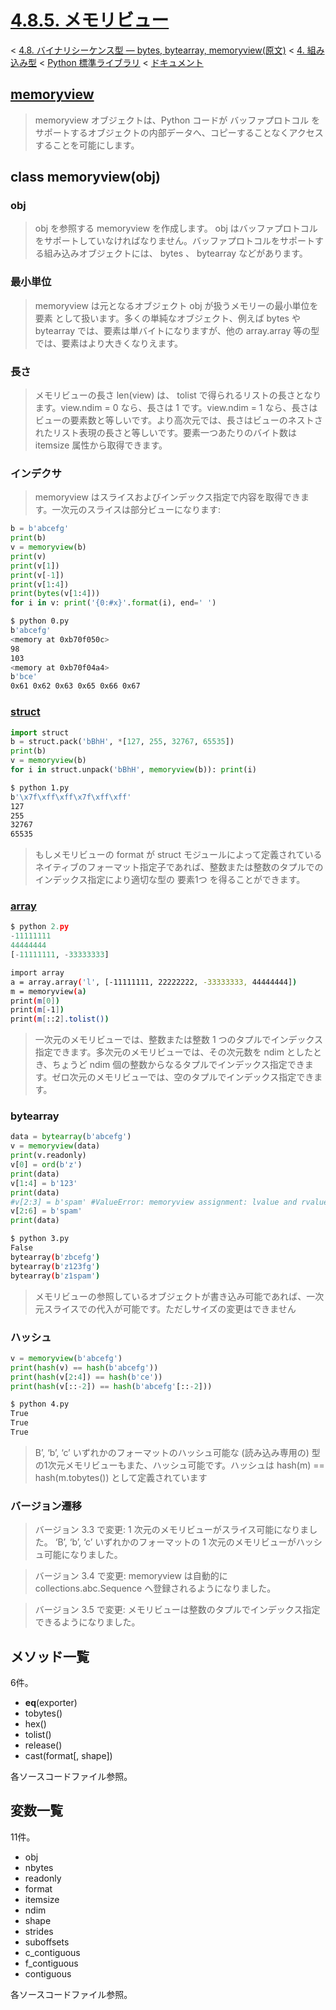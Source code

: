 # [4.8.5. メモリビュー](https://docs.python.jp/3/library/stdtypes.html#memory-views)

< [4.8. バイナリシーケンス型 — bytes, bytearray, memoryview(原文)](https://docs.python.jp/3/library/stdtypes.html#binary-sequence-types-bytes-bytearray-memoryview) < [4. 組み込み型](https://docs.python.jp/3/library/functions.html#built-in-functions) < [Python 標準ライブラリ](https://docs.python.jp/3/library/index.html#the-python-standard-library) < [ドキュメント](https://docs.python.jp/3/index.html)

## [memoryview](https://docs.python.jp/3/library/stdtypes.html#memoryview)

> memoryview オブジェクトは、Python コードが バッファプロトコル をサポートするオブジェクトの内部データへ、コピーすることなくアクセスすることを可能にします。

## class memoryview(obj)

### obj

> obj を参照する memoryview を作成します。 obj はバッファプロトコルをサポートしていなければなりません。バッファプロトコルをサポートする組み込みオブジェクトには、 bytes 、 bytearray などがあります。

### 最小単位

> memoryview は元となるオブジェクト obj が扱うメモリーの最小単位を 要素 として扱います。多くの単純なオブジェクト、例えば bytes や bytearray では、要素は単バイトになりますが、他の array.array 等の型では、要素はより大きくなりえます。

### 長さ

> メモリビューの長さ len(view) は、 tolist で得られるリストの長さとなります。view.ndim = 0 なら、長さは 1 です。view.ndim = 1 なら、長さはビューの要素数と等しいです。より高次元では、長さはビューのネストされたリスト表現の長さと等しいです。要素一つあたりのバイト数は itemsize 属性から取得できます。

### インデクサ

> memoryview はスライスおよびインデックス指定で内容を取得できます。一次元のスライスは部分ビューになります:

```python
b = b'abcefg'
print(b)
v = memoryview(b)
print(v)
print(v[1])
print(v[-1])
print(v[1:4])
print(bytes(v[1:4]))
for i in v: print('{0:#x}'.format(i), end=' ')
```
```sh
$ python 0.py 
b'abcefg'
<memory at 0xb70f050c>
98
103
<memory at 0xb70f04a4>
b'bce'
0x61 0x62 0x63 0x65 0x66 0x67
```

### [struct](https://docs.python.jp/3/library/struct.html)

```python
import struct
b = struct.pack('bBhH', *[127, 255, 32767, 65535])
print(b)
v = memoryview(b)
for i in struct.unpack('bBhH', memoryview(b)): print(i)
```
```sh
$ python 1.py 
b'\x7f\xff\xff\x7f\xff\xff'
127
255
32767
65535
```

> もしメモリビューの format が struct モジュールによって定義されているネイティブのフォーマット指定子であれば、整数または整数のタプルでのインデックス指定により適切な型の 要素1つ を得ることができます。

### [array](https://docs.python.jp/3/library/array.html)

```python
$ python 2.py 
-11111111
44444444
[-11111111, -33333333]
```
```sh
import array
a = array.array('l', [-11111111, 22222222, -33333333, 44444444])
m = memoryview(a)
print(m[0])
print(m[-1])
print(m[::2].tolist())
```

> 一次元のメモリビューでは、整数または整数 1 つのタプルでインデックス指定できます。多次元のメモリビューでは、その次元数を ndim としたとき、ちょうど ndim 個の整数からなるタプルでインデックス指定できます。ゼロ次元のメモリビューでは、空のタプルでインデックス指定できます。

### bytearray

```python
data = bytearray(b'abcefg')
v = memoryview(data)
print(v.readonly)
v[0] = ord(b'z')
print(data)
v[1:4] = b'123'
print(data)
#v[2:3] = b'spam' #ValueError: memoryview assignment: lvalue and rvalue have different structures
v[2:6] = b'spam'
print(data)
```
```sh
$ python 3.py 
False
bytearray(b'zbcefg')
bytearray(b'z123fg')
bytearray(b'z1spam')
```

> メモリビューの参照しているオブジェクトが書き込み可能であれば、一次元スライスでの代入が可能です。ただしサイズの変更はできません

### ハッシュ

```python
v = memoryview(b'abcefg')
print(hash(v) == hash(b'abcefg'))
print(hash(v[2:4]) == hash(b'ce'))
print(hash(v[::-2]) == hash(b'abcefg'[::-2]))
```
```sh
$ python 4.py 
True
True
True
```

> B’, ‘b’, ‘c’ いずれかのフォーマットのハッシュ可能な (読み込み専用の) 型の1次元メモリビューもまた、ハッシュ可能です。ハッシュは hash(m) == hash(m.tobytes()) として定義されています

### バージョン遷移

> バージョン 3.3 で変更: 1 次元のメモリビューがスライス可能になりました。 ‘B’, ‘b’, ‘c’ いずれかのフォーマットの 1 次元のメモリビューがハッシュ可能になりました。

> バージョン 3.4 で変更: memoryview は自動的に collections.abc.Sequence へ登録されるようになりました。

> バージョン 3.5 で変更: メモリビューは整数のタプルでインデックス指定できるようになりました。

## メソッド一覧

6件。

* __eq__(exporter)
* tobytes()
* hex()
* tolist()
* release()
* cast(format[, shape])

各ソースコードファイル参照。

## 変数一覧

11件。

* obj
* nbytes
* readonly
* format
* itemsize
* ndim
* shape
* strides
* suboffsets
* c_contiguous
* f_contiguous
* contiguous

各ソースコードファイル参照。

